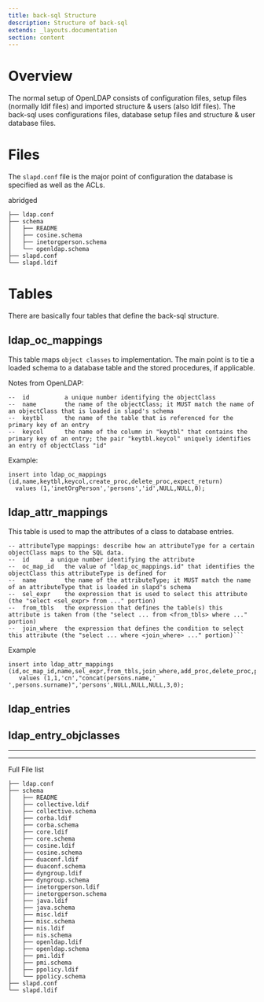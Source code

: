```yaml
---
title: back-sql Structure
description: Structure of back-sql 
extends: _layouts.documentation
section: content
---
```


# Overview

The normal setup of OpenLDAP consists of configuration files, setup files (normally ldif files) and imported structure & users (also ldif files). The back-sql uses configurations files, database setup files and structure & user database files. 

 

# Files

The `slapd.conf` file is the major point of configuration the database is specified as well as the ACLs.  

abridged
```
├── ldap.conf
├── schema
│   ├── README
│   ├── cosine.schema
│   ├── inetorgperson.schema
│   └── openldap.schema
├── slapd.conf
└── slapd.ldif
```


# Tables 

There are basically four tables that define the back-sql structure.

## ldap_oc_mappings

This table maps `object classes` to implementation.  The main point is to tie a loaded schema to a database table and the stored procedures, if applicable.  

Notes from OpenLDAP:
```
--  id          a unique number identifying the objectClass
--  name        the name of the objectClass; it MUST match the name of an objectClass that is loaded in slapd's schema
--  keytbl      the name of the table that is referenced for the primary key of an entry
--  keycol      the name of the column in "keytbl" that contains the primary key of an entry; the pair "keytbl.keycol" uniquely identifies an entry of objectClass "id" 
```

Example:
```
insert into ldap_oc_mappings (id,name,keytbl,keycol,create_proc,delete_proc,expect_return)
  values (1,'inetOrgPerson','persons','id',NULL,NULL,0);
```

## ldap_attr_mappings

This table is used to map the attributes of a class to database entries.  

```
-- attributeType mappings: describe how an attributeType for a certain objectClass maps to the SQL data.
--  id      a unique number identifying the attribute   
--  oc_map_id   the value of "ldap_oc_mappings.id" that identifies the objectClass this attributeType is defined for
--  name        the name of the attributeType; it MUST match the name of an attributeType that is loaded in slapd's schema
--  sel_expr    the expression that is used to select this attribute (the "select <sel_expr> from ..." portion)
--  from_tbls   the expression that defines the table(s) this attribute is taken from (the "select ... from <from_tbls> where ..." portion)
--  join_where  the expression that defines the condition to select this attribute (the "select ... where <join_where> ..." portion)```
```
Example
```
insert into ldap_attr_mappings (id,oc_map_id,name,sel_expr,from_tbls,join_where,add_proc,delete_proc,param_order,expect_return)
   values (1,1,'cn',"concat(persons.name,' ',persons.surname)",'persons',NULL,NULL,NULL,3,0);
```

## ldap_entries


## ldap_entry_objclasses


---


---

Full File list
```
├── ldap.conf
├── schema
│   ├── README
│   ├── collective.ldif
│   ├── collective.schema
│   ├── corba.ldif
│   ├── corba.schema
│   ├── core.ldif
│   ├── core.schema
│   ├── cosine.ldif
│   ├── cosine.schema
│   ├── duaconf.ldif
│   ├── duaconf.schema
│   ├── dyngroup.ldif
│   ├── dyngroup.schema
│   ├── inetorgperson.ldif
│   ├── inetorgperson.schema
│   ├── java.ldif
│   ├── java.schema
│   ├── misc.ldif
│   ├── misc.schema
│   ├── nis.ldif
│   ├── nis.schema
│   ├── openldap.ldif
│   ├── openldap.schema
│   ├── pmi.ldif
│   ├── pmi.schema
│   ├── ppolicy.ldif
│   └── ppolicy.schema
├── slapd.conf
└── slapd.ldif
```